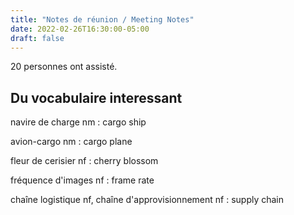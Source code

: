 ```yaml
---
title: "Notes de réunion / Meeting Notes"
date: 2022-02-26T16:30:00-05:00
draft: false
---
```


20 personnes ont assisté.

<!--more-->

## Du vocabulaire interessant ##

navire de charge nm
: cargo ship

avion-cargo nm
: cargo plane

fleur de cerisier nf
: cherry blossom

fréquence d'images nf
: frame rate

chaîne logistique nf, chaîne d'approvisionnement nf
: supply chain
